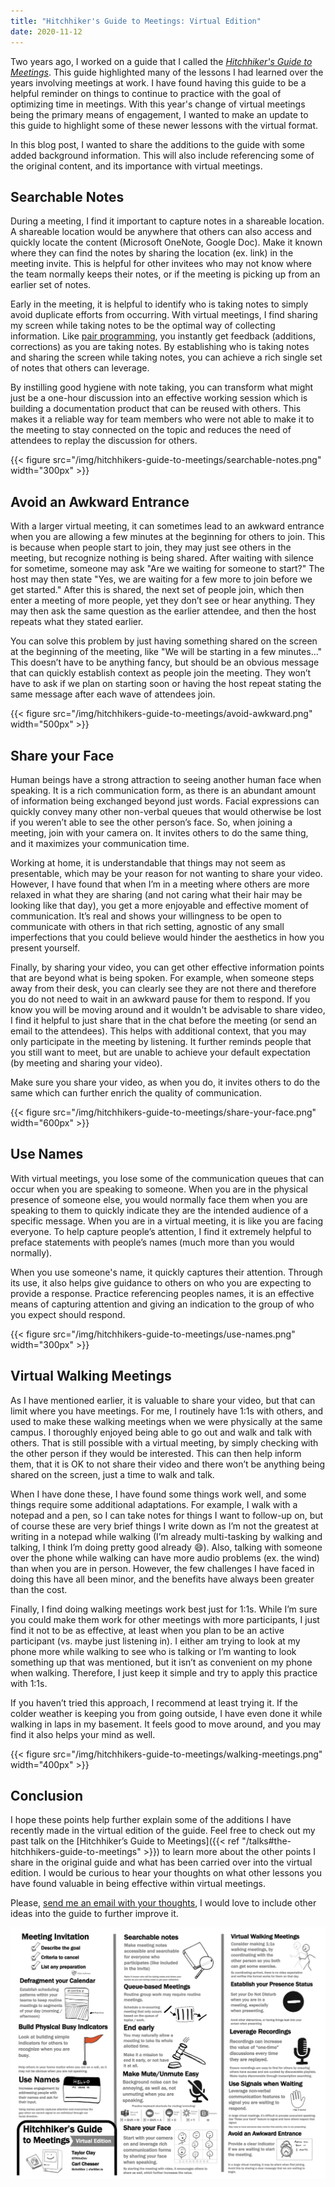 ```yaml
---
title: "Hitchhiker's Guide to Meetings: Virtual Edition"
date: 2020-11-12
---
```


Two years ago, I worked on a guide that I called the _[Hitchhiker's Guide to Meetings](/guides/hitchhikers-guide-to-meetings-11-17.pdf)_. This guide highlighted many of the lessons I had learned over the years involving meetings at work. I have found having this guide to be a helpful reminder on things to continue to practice with the goal of optimizing time in meetings. With this year's change of virtual meetings being the primary means of engagement, I wanted to make an update to this guide to highlight some of these newer lessons with the virtual format.

In this blog post, I wanted to share the additions to the guide with some added background information. This will also include referencing some of the original content, and its importance with virtual meetings.

## Searchable Notes

During a meeting, I find it important to capture notes in a shareable location. A shareable location would be anywhere that others can also access and quickly locate the content (Microsoft OneNote, Google Doc). Make it known where they can find the notes by sharing the location (ex. link) in the meeting invite. This is helpful for other invitees who may not know where the team normally keeps their notes, or if the meeting is picking up from an earlier set of notes. 

Early in the meeting, it is helpful to identify who is taking notes to simply avoid duplicate efforts from occurring. With virtual meetings, I find sharing my screen while taking notes to be the optimal way of collecting information. Like [pair programming](https://en.wikipedia.org/wiki/Pair_programming), you instantly get feedback (additions, corrections) as you are taking notes. By establishing who is taking notes and sharing the screen while taking notes, you can achieve a rich single set of notes that others can leverage.

By instilling good hygiene with note taking, you can transform what might just be a one-hour discussion into an effective working session which is building a documentation product that can be reused with others. This makes it a reliable way for team members who were not able to make it to the meeting to stay connected on the topic and reduces the need of attendees to replay the discussion for others.

{{< figure src="/img/hitchhikers-guide-to-meetings/searchable-notes.png" width="300px" >}}

## Avoid an Awkward Entrance

With a larger virtual meeting, it can sometimes lead to an awkward entrance when you are allowing a few minutes at the beginning for others to join. This is because when people start to join, they may just see others in the meeting, but recognize nothing is being shared. After waiting with silence for sometime, someone may ask "Are we waiting for someone to start?" The host may then state "Yes, we are waiting for a few more to join before we get started." After this is shared, the next set of people join, which then enter a meeting of more people, yet they don’t see or hear anything. They may then ask the same question as the earlier attendee, and then the host repeats what they stated earlier.

You can solve this problem by just having something shared on the screen at the beginning of the meeting, like "We will be starting in a few minutes…" This doesn’t have to be anything fancy, but should be an obvious message that can quickly establish context as people join the meeting. They won’t have to ask if we plan on starting soon or having the host repeat stating the same message after each wave of attendees join.

{{< figure src="/img/hitchhikers-guide-to-meetings/avoid-awkward.png" width="500px" >}}

## Share your Face

Human beings have a strong attraction to seeing another human face when speaking. It is a rich communication form, as there is an abundant amount of information being exchanged beyond just words. Facial expressions can quickly convey many other non-verbal queues that would otherwise be lost if you weren’t able to see the other person’s face. So, when joining a meeting, join with your camera on. It invites others to do the same thing, and it maximizes your communication time.

Working at home, it is understandable that things may not seem as presentable, which may be your reason for not wanting to share your video. However, I have found that when I’m in a meeting where others are more relaxed in what they are sharing (and not caring what their hair may be looking like that day), you get a more enjoyable and effective moment of communication. It’s real and shows your willingness to be open to communicate with others in that rich setting, agnostic of any small imperfections that you could believe would hinder the aesthetics in how you present yourself.

Finally, by sharing your video, you can get other effective information points that are beyond what is being spoken. For example, when someone steps away from their desk, you can clearly see they are not there and therefore you do not need to wait in an awkward pause for them to respond. If you know you will be moving around and it wouldn't be advisable to share video, I find it helpful to just share that in the chat before the meeting (or send an email to the attendees). This helps with additional context, that you may only participate in the meeting by listening. It further reminds people that you still want to meet, but are unable to achieve your default expectation (by meeting and sharing your video).

Make sure you share your video, as when you do, it invites others to do the same which can further enrich the quality of communication.

{{< figure src="/img/hitchhikers-guide-to-meetings/share-your-face.png" width="600px" >}}

## Use Names

With virtual meetings, you lose some of the communication queues that can occur when you are speaking to someone. When you are in the physical presence of someone else, you would normally face them when you are speaking to them to quickly indicate they are the intended audience of a specific message. When you are in a virtual meeting, it is like you are facing everyone. To help capture people’s attention, I find it extremely helpful to preface statements with people’s names (much more than you would normally).

When you use someone's name, it quickly captures their attention. Through its use, it also helps give guidance to others on who you are expecting to provide a response. Practice referencing peoples names, it is an effective means of capturing attention and giving an indication to the group of who you expect should respond.

{{< figure src="/img/hitchhikers-guide-to-meetings/use-names.png" width="300px" >}}

## Virtual Walking Meetings

As I have mentioned earlier, it is valuable to share your video, but that can limit where you have meetings. For me, I routinely have 1:1s with others, and used to make these walking meetings when we were physically at the same campus. I thoroughly enjoyed being able to go out and walk and talk with others. That is still possible with a virtual meeting, by simply checking with the other person if they would be interested. This can then help inform them, that it is OK to not share their video and there won’t be anything being shared on the screen, just a time to walk and talk. 

When I have done these, I have found some things work well, and some things require some additional adaptations. For example, I walk with a notepad and a pen, so I can take notes for things I want to follow-up on, but of course these are very brief things I write down as I’m not the greatest at writing in a notepad while walking (I’m already multi-tasking by walking and talking, I think I’m doing pretty good already 😄). Also, talking with someone over the phone while walking can have more audio problems (ex. the wind) than when you are in person. However, the few challenges I have faced in doing this have all been minor, and the benefits have always been greater than the cost.

Finally, I find doing walking meetings work best just for 1:1s. While I’m sure you could make them work for other meetings with more participants, I just find it not to be as effective, at least when you plan to be an active participant (vs. maybe just listening in). I either am trying to look at my phone more while walking to see who is talking or I’m wanting to look something up that was mentioned, but it isn’t as convenient on my phone when walking. Therefore, I just keep it simple and try to apply this practice with 1:1s.

If you haven’t tried this approach, I recommend at least trying it. If the colder weather is keeping you from going outside, I have even done it while walking in laps in my basement. It feels good to move around, and you may find it also helps your mind as well.

{{< figure src="/img/hitchhikers-guide-to-meetings/walking-meetings.png" width="400px" >}}

## Conclusion

I hope these points help further explain some of the additions I have recently made in the virtual edition of the guide. Feel free to check out my past talk on the [Hitchhiker’s Guide to Meetings]({{< ref "/talks#the-hitchhikers-guide-to-meetings" >}}) to learn more about the other points I share in the original guide and what has been carried over into the virtual edition. I would be curious to hear your thoughts on what other lessons you have found valuable in being effective within virtual meetings. 

Please, [send me an email with your thoughts](mailto:cchesser@gmail.com), I would love to include other ideas into the guide to further improve it. 

[![](/img/hitchhikers-guide-to-meetings-virtual-edition-guide.png)](/guides/hitchhikers-guide-to-meetings-virtual-edition.pdf)
